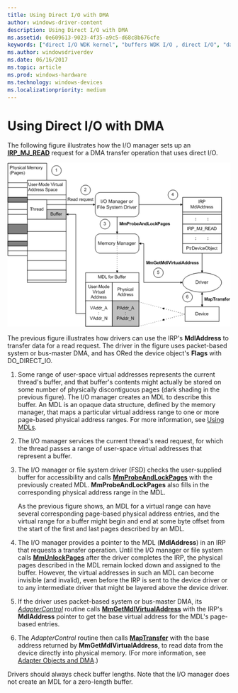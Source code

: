 ```yaml
---
title: Using Direct I/O with DMA
author: windows-driver-content
description: Using Direct I/O with DMA
ms.assetid: 0e609613-9023-4f35-a9c5-d68c8b676cfe
keywords: ["direct I/O WDK kernel", "buffers WDK I/O , direct I/O", "data buffers WDK I/O , direct I/O", "I/O WDK kernel , direct I/O", "DMA transfers WDK kernel , direct I/O"]
ms.author: windowsdriverdev
ms.date: 06/16/2017
ms.topic: article
ms.prod: windows-hardware
ms.technology: windows-devices
ms.localizationpriority: medium
---
```


# Using Direct I/O with DMA





The following figure illustrates how the I/O manager sets up an [**IRP\_MJ\_READ**](https://msdn.microsoft.com/library/windows/hardware/ff550794) request for a DMA transfer operation that uses direct I/O.

![diagram illustrating direct i/o on user buffers for devices that use dma](images/3mdldrct.png)

The previous figure illustrates how drivers can use the IRP's **MdlAddress** to transfer data for a read request. The driver in the figure uses packet-based system or bus-master DMA, and has ORed the device object's **Flags** with DO\_DIRECT\_IO.

1.  Some range of user-space virtual addresses represents the current thread's buffer, and that buffer's contents might actually be stored on some number of physically discontiguous pages (dark shading in the previous figure). The I/O manager creates an MDL to describe this buffer. An MDL is an opaque data structure, defined by the memory manager, that maps a particular virtual address range to one or more page-based physical address ranges. For more information, see [Using MDLs](using-mdls.md).

2.  The I/O manager services the current thread's read request, for which the thread passes a range of user-space virtual addresses that represent a buffer.

3.  The I/O manager or file system driver (FSD) checks the user-supplied buffer for accessibility and calls [**MmProbeAndLockPages**](https://msdn.microsoft.com/library/windows/hardware/ff554664) with the previously created MDL. **MmProbeAndLockPages** also fills in the corresponding physical address range in the MDL.

    As the previous figure shows, an MDL for a virtual range can have several corresponding page-based physical address entries, and the virtual range for a buffer might begin and end at some byte offset from the start of the first and last pages described by an MDL.

4.  The I/O manager provides a pointer to the MDL (**MdlAddress**) in an IRP that requests a transfer operation. Until the I/O manager or file system calls [**MmUnlockPages**](https://msdn.microsoft.com/library/windows/hardware/ff556381) after the driver completes the IRP, the physical pages described in the MDL remain locked down and assigned to the buffer. However, the virtual addresses in such an MDL can become invisible (and invalid), even before the IRP is sent to the device driver or to any intermediate driver that might be layered above the device driver.

5.  If the driver uses packet-based system or bus-master DMA, its [*AdapterControl*](https://msdn.microsoft.com/library/windows/hardware/ff540504) routine calls [**MmGetMdlVirtualAddress**](https://msdn.microsoft.com/library/windows/hardware/ff554539) with the IRP's **MdlAddress** pointer to get the base virtual address for the MDL's page-based entries.

6.  The *AdapterControl* routine then calls [**MapTransfer**](https://msdn.microsoft.com/library/windows/hardware/ff554402) with the base address returned by **MmGetMdlVirtualAddress**, to read data from the device directly into physical memory. (For more information, see [Adapter Objects and DMA](adapter-objects-and-dma.md).)

Drivers should always check buffer lengths. Note that the I/O manager does not create an MDL for a zero-length buffer.

 

 




